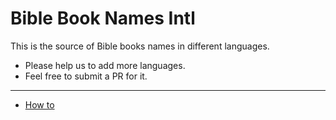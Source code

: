 # Bible Book Names Intl

This is the source of Bible books names in different languages.


- Please help us to add more languages.
- Feel free to submit a PR for it.


---

- [How to](src/data/translations/README.md)
